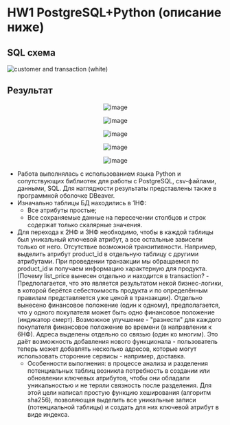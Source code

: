 # HW1 PostgreSQL+Python (описание ниже)
## SQL схема
![customer and transaction (white)](https://github.com/user-attachments/assets/494be466-2170-46e7-b804-f7594ca1a4f6)
## Результат
<p align="center">
  <img src="https://github.com/user-attachments/assets/20231fc9-426b-4bbc-88f4-020011f01a5c" alt="image">
</p>
<p align="center">
  <img src="https://github.com/user-attachments/assets/04a7e40a-32af-4f0e-a2dc-48aa2530c35f" alt="image">
</p>
<p align="center">
  <img src="" alt="image">
</p>
<p align="center">
  <img src="https://github.com/user-attachments/assets/17399e6e-c125-4327-a3f6-80a921f98bcf" alt="image">
</p>
<p align="center">
  <img src="https://github.com/user-attachments/assets/ea55547f-bd11-42b3-b010-8de425829390" alt="image">
</p>

- Работа выполнялась с использованием языка Python и сопутствующих библиотек для работы с PostgreSQL, csv-файлами, данными, SQL. Для наглядности результаты представлены также в программной оболочке DBeaver.
- Изначально таблицы БД находились в 1НФ:
  - Все атрибуты простые;
  - Все сохраняемые данные на пересечении столбцов и строк содержат только скалярные значения.
- Для перехода к 2НФ и 3НФ необходимо, чтобы в каждой таблицы был уникальный ключевой атрибут, а все остальные зависели только от него. Отсутствие возможной транзитивности. Например, выделить атрибут product_id в отдельную таблицу с другими атрибутами. При проведении транзакции мы обращаемся по product_id и получаем информацию характерную для продукта. (Почему list_price вынесен отдельно и находится в transaction? - Предполагается, что это является результатом некой бизнес-логики, в которой берётся себестоимость продукта и по определённым правилам представляется уже ценой в транзакции). Отдельно вынесено финансовое положение (один к одному), предполагается, что у одного покупателя может быть одно финансовое положение (индикатор смерт). Возможное улучшение - "разнести" для каждого покупателя финансовое положение во времени (в направлении к 6НФ). Адреса выделены отдельно со связью (один ко многим). Это даёт возможность добавления нового функционала - пользователь теперь может добавлять несколько адресов, которые могут использовать сторонние сервисы - например, доставка.
  - Особенности выполнения: в процессе анализа и разделения потенциальных таблиц возникла потребность в создании или обновлении ключевых атрибутов, чтобы они обладали уникальностью и не теряли связность после разделения. Для этой цели написал простую функцию хеширования (алгоритм sha256), позволяющая выделить все уникальные записи (потенциальной таблицы) и создать для них ключевой атрибут в виде индекса.
